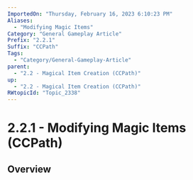 ```yaml
---
ImportedOn: "Thursday, February 16, 2023 6:10:23 PM"
Aliases:
  - "Modifying Magic Items"
Category: "General Gameplay Article"
Prefix: "2.2.1"
Suffix: "CCPath"
Tags:
  - "Category/General-Gameplay-Article"
parent:
  - "2.2 - Magical Item Creation (CCPath)"
up:
  - "2.2 - Magical Item Creation (CCPath)"
RWtopicId: "Topic_2338"
---
```

# 2.2.1 - Modifying Magic Items (CCPath)
## Overview
